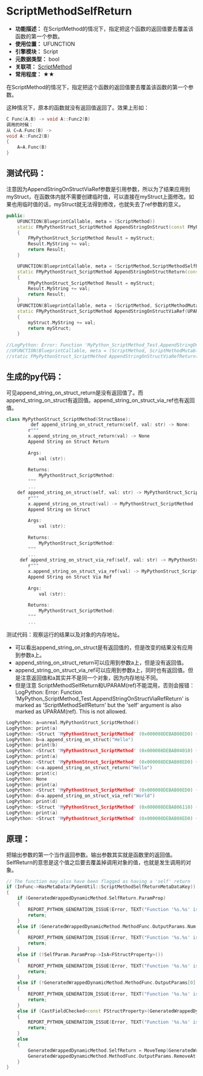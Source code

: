 ﻿# ScriptMethodSelfReturn

- **功能描述：** 在ScriptMethod的情况下，指定把这个函数的返回值要去覆盖该函数的第一个参数。
- **使用位置：** UFUNCTION
- **引擎模块：** Script
- **元数据类型：** bool
- **关联项：** [ScriptMethod](ScriptMethod.md)
- **常用程度：** ★★

在ScriptMethod的情况下，指定把这个函数的返回值要去覆盖该函数的第一个参数。

这种情况下，原本的函数就没有返回值返回了。效果上形如：

```cpp
C Func(A,B) -> void A::Func2(B)
调用的时候：
从 C=A.Func(B) -> 
void A::Func2(B)
{
	A=A.Func(B)
}
```

## 测试代码：

注意因为AppendStringOnStructViaRef参数是引用参数，所以为了结果应用到myStruct，在函数体内就不需要创建临时值，可以直接在myStruct上面修改。如果也用临时值的话，myStruct就无法得到修改，也就失去了ref参数的意义。

```cpp
public:
	UFUNCTION(BlueprintCallable, meta = (ScriptMethod))
	static FMyPythonStruct_ScriptMethod AppendStringOnStruct(const FMyPythonStruct_ScriptMethod& myStruct, FString val)
	{
		FMyPythonStruct_ScriptMethod Result = myStruct;
		Result.MyString += val;
		return Result;
	}

	UFUNCTION(BlueprintCallable, meta = (ScriptMethod,ScriptMethodSelfReturn))
	static FMyPythonStruct_ScriptMethod AppendStringOnStructReturn(const FMyPythonStruct_ScriptMethod& myStruct, FString val)
	{
		FMyPythonStruct_ScriptMethod Result = myStruct;
		Result.MyString += val;
		return Result;
	}
	UFUNCTION(BlueprintCallable, meta = (ScriptMethod, ScriptMethodMutable))
	static FMyPythonStruct_ScriptMethod AppendStringOnStructViaRef(UPARAM(ref) FMyPythonStruct_ScriptMethod& myStruct, FString val)
	{
		myStruct.MyString += val;
		return myStruct;
	}
	
//LogPython: Error: Function 'MyPython_ScriptMethod_Test.AppendStringOnStructViaRefReturn' is marked as 'ScriptMethodSelfReturn' but the 'self' argument is also marked as UPARAM(ref). This is not allowed.
//UFUNCTION(BlueprintCallable, meta = (ScriptMethod, ScriptMethodMutable,ScriptMethodSelfReturn))
//static FMyPythonStruct_ScriptMethod AppendStringOnStructViaRefReturn(UPARAM(ref) FMyPythonStruct_ScriptMethod& myStruct, FString val);
```

## 生成的py代码：

可见append_string_on_struct_return是没有返回值了。而append_string_on_struct有返回值。append_string_on_struct_via_ref也有返回值。

```cpp
class MyPythonStruct_ScriptMethod(StructBase):
		 def append_string_on_struct_return(self, val: str) -> None:
        r"""
        x.append_string_on_struct_return(val) -> None
        Append String on Struct Return
        
        Args:
            val (str): 
        
        Returns:
            MyPythonStruct_ScriptMethod:
        """
        ...
    def append_string_on_struct(self, val: str) -> MyPythonStruct_ScriptMethod:
        r"""
        x.append_string_on_struct(val) -> MyPythonStruct_ScriptMethod
        Append String on Struct
        
        Args:
            val (str): 
        
        Returns:
            MyPythonStruct_ScriptMethod:
        """
        ...
	 def append_string_on_struct_via_ref(self, val: str) -> MyPythonStruct_ScriptMethod:
        r"""
        x.append_string_on_struct_via_ref(val) -> MyPythonStruct_ScriptMethod
        Append String on Struct Via Ref
        
        Args:
            val (str): 
        
        Returns:
            MyPythonStruct_ScriptMethod:
        """
        ...
```

测试代码：观察运行的结果以及对象的内存地址。

- 可以看出append_string_on_struct是有返回值的，但是改变的结果没有应用到参数a上。
- append_string_on_struct_return可以应用到参数a上，但是没有返回值。
- append_string_on_struct_via_ref可以应用到参数a上，同时也有返回值。但是注意返回值和a其实并不是同一个对象，因为内存地址不同。
- 但是注意 ScriptMethodSelfReturn和UPARAM(ref)不能混用，否则会报错：  LogPython: Error: Function 'MyPython_ScriptMethod_Test.AppendStringOnStructViaRefReturn' is marked as 'ScriptMethodSelfReturn' but the 'self' argument is also marked as UPARAM(ref). This is not allowed.

```cpp
LogPython: a=unreal.MyPythonStruct_ScriptMethod()
LogPython: print(a)
LogPython: <Struct 'MyPythonStruct_ScriptMethod' (0x000008DEBAB08ED0) {my_string: ""}>
LogPython: b=a.append_string_on_struct("Hello")
LogPython: print(b)
LogPython: <Struct 'MyPythonStruct_ScriptMethod' (0x000008DEBAB04010) {my_string: "Hello"}>
LogPython: print(a)
LogPython: <Struct 'MyPythonStruct_ScriptMethod' (0x000008DEBAB08ED0) {my_string: ""}>
LogPython: c=a.append_string_on_struct_return("Hello")
LogPython: print(c)
LogPython: None
LogPython: print(a)
LogPython: <Struct 'MyPythonStruct_ScriptMethod' (0x000008DEBAB08ED0) {my_string: "Hello"}>
LogPython: d=a.append_string_on_struct_via_ref("World")
LogPython: print(d)
LogPython: <Struct 'MyPythonStruct_ScriptMethod' (0x000008DEBAB06110) {my_string: "HelloWorld"}>
LogPython: print(a)
LogPython: <Struct 'MyPythonStruct_ScriptMethod' (0x000008DEBAB08ED0) {my_string: "HelloWorld"}>
```

## 原理：

把输出参数的第一个当作返回参数。输出参数其实就是函数里的返回值。SelfReturn的意思是这个值之后要去覆盖掉调用对象的值，也就是发生调用的对象。

```cpp
// The function may also have been flagged as having a 'self' return
if (InFunc->HasMetaData(PyGenUtil::ScriptMethodSelfReturnMetaDataKey))
{
	if (GeneratedWrappedDynamicMethod.SelfReturn.ParamProp)
	{
		REPORT_PYTHON_GENERATION_ISSUE(Error, TEXT("Function '%s.%s' is marked as 'ScriptMethodSelfReturn' but the 'self' argument is also marked as UPARAM(ref). This is not allowed."), *InFunc->GetOwnerClass()->GetName(), *InFunc->GetName());
		return;
	}
	else if (GeneratedWrappedDynamicMethod.MethodFunc.OutputParams.Num() == 0 || !GeneratedWrappedDynamicMethod.MethodFunc.OutputParams[0].ParamProp->HasAnyPropertyFlags(CPF_ReturnParm))
	{
		REPORT_PYTHON_GENERATION_ISSUE(Error, TEXT("Function '%s.%s' is marked as 'ScriptMethodSelfReturn' but has no return value."), *InFunc->GetOwnerClass()->GetName(), *InFunc->GetName());
		return;
	}
	else if (!SelfParam.ParamProp->IsA<FStructProperty>())
	{
		REPORT_PYTHON_GENERATION_ISSUE(Error, TEXT("Function '%s.%s' is marked as 'ScriptMethodSelfReturn' but the 'self' argument is not a struct."), *InFunc->GetOwnerClass()->GetName(), *InFunc->GetName());
		return;
	}
	else if (!GeneratedWrappedDynamicMethod.MethodFunc.OutputParams[0].ParamProp->IsA<FStructProperty>())
	{
		REPORT_PYTHON_GENERATION_ISSUE(Error, TEXT("Function '%s.%s' is marked as 'ScriptMethodSelfReturn' but the return value is not a struct."), *InFunc->GetOwnerClass()->GetName(), *InFunc->GetName());
		return;
	}
	else if (CastFieldChecked<const FStructProperty>(GeneratedWrappedDynamicMethod.MethodFunc.OutputParams[0].ParamProp)->Struct != CastFieldChecked<const FStructProperty>(SelfParam.ParamProp)->Struct)
	{
		REPORT_PYTHON_GENERATION_ISSUE(Error, TEXT("Function '%s.%s' is marked as 'ScriptMethodSelfReturn' but the return value is not the same type as the 'self' argument."), *InFunc->GetOwnerClass()->GetName(), *InFunc->GetName());
		return;
	}
	else
	{
		GeneratedWrappedDynamicMethod.SelfReturn = MoveTemp(GeneratedWrappedDynamicMethod.MethodFunc.OutputParams[0]);
		GeneratedWrappedDynamicMethod.MethodFunc.OutputParams.RemoveAt(0, 1, EAllowShrinking::No);
	}
}

```

